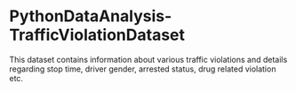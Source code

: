 # PythonDataAnalysis-TrafficViolationDataset
This dataset contains information about various traffic violations and details regarding stop time, driver gender, arrested status, drug related violation etc.
